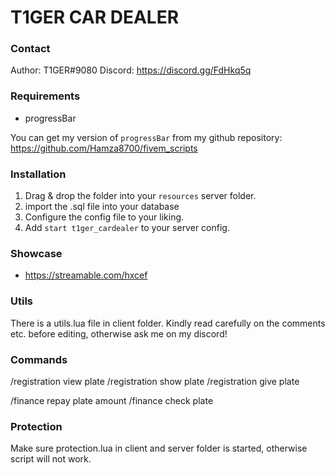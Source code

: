 # T1GER CAR DEALER

### Contact
Author: T1GER#9080
Discord: https://discord.gg/FdHkq5q

### Requirements
- progressBar

You can get my version of `progressBar` from my github repository:
https://github.com/Hamza8700/fivem_scripts

### Installation
1) Drag & drop the folder into your `resources` server folder.
2) import the .sql file into your database
3) Configure the config file to your liking.
4) Add `start t1ger_cardealer` to your server config.

### Showcase
- https://streamable.com/hxcef

### Utils
There is a utils.lua file in client folder.
Kindly read carefully on the comments etc. before editing, otherwise ask me on my discord!

### Commands
/registration view plate
/registration show plate
/registration give plate

/finance repay plate amount
/finance check plate

### Protection
Make sure protection.lua in client and server folder is started, otherwise script will not work.